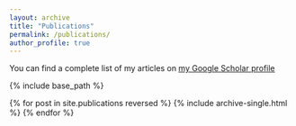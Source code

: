```yaml
---
layout: archive
title: "Publications"
permalink: /publications/
author_profile: true
---
```


You can find a complete list of my articles on <ins>[my Google Scholar profile](https://scholar.google.com/citations?user=NzoOIM0AAAAJ&hl=fr)</ins>


{% include base_path %}

{% for post in site.publications reversed %}
  {% include archive-single.html %}
{% endfor %}

